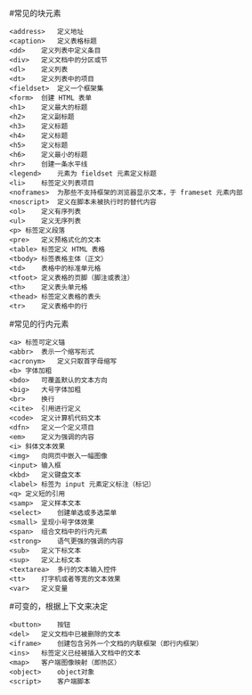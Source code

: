 #常见的块元素

	<address>	定义地址
	<caption>	定义表格标题
	<dd>	定义列表中定义条目
	<div>	定义文档中的分区或节
	<dl>	定义列表
	<dt>	定义列表中的项目
	<fieldset>	定义一个框架集
	<form>	创建 HTML 表单
	<h1>	定义最大的标题
	<h2>	定义副标题
	<h3>	定义标题
	<h4>	定义标题
	<h5>	定义标题
	<h6>	定义最小的标题
	<hr>	创建一条水平线
	<legend>	元素为 fieldset 元素定义标题
	<li>	标签定义列表项目
	<noframes>	为那些不支持框架的浏览器显示文本，于 frameset 元素内部
	<noscript>	定义在脚本未被执行时的替代内容
	<ol>	定义有序列表
	<ul>	定义无序列表
	<p>	标签定义段落
	<pre>	定义预格式化的文本
	<table>	标签定义 HTML 表格
	<tbody>	标签表格主体（正文）
	<td>	表格中的标准单元格
	<tfoot>	定义表格的页脚（脚注或表注）
	<th>	定义表头单元格
	<thead>	标签定义表格的表头
	<tr>	定义表格中的行


#常见的行内元素

	<a>	标签可定义锚
	<abbr>	表示一个缩写形式
	<acronym>	定义只取首字母缩写
	<b>	字体加粗
	<bdo>	可覆盖默认的文本方向
	<big>	大号字体加粗
	<br>	换行
	<cite>	引用进行定义
	<code>	定义计算机代码文本
	<dfn>	定义一个定义项目
	<em>	定义为强调的内容
	<i>	斜体文本效果
	<img>	向网页中嵌入一幅图像
	<input>	输入框
	<kbd>	定义键盘文本
	<label>	标签为 input 元素定义标注（标记）
	<q>	定义短的引用
	<samp>	定义样本文本
	<select>	创建单选或多选菜单
	<small>	呈现小号字体效果
	<span>	组合文档中的行内元素
	<strong>	语气更强的强调的内容
	<sub>	定义下标文本
	<sup>	定义上标文本
	<textarea>	多行的文本输入控件
	<tt>	打字机或者等宽的文本效果
	<var>	定义变量

#可变的，根据上下文来决定  

	<button>	按钮
	<del>	定义文档中已被删除的文本
	<iframe>	创建包含另外一个文档的内联框架（即行内框架）
	<ins>	标签定义已经被插入文档中的文本
	<map>	客户端图像映射（即热区）
	<object>	object对象
	<script>	客户端脚本